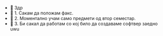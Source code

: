 - 👋 Здр
- 👀 1. Сакам да положам факс.
- 🌱 2. Моментално учам само предмети од втор семестар.
- 💞️ 3. Би сакал да работам со кој било да создаваме софтвер заедно uwu 

<!---
DimitrijaT/DimitrijaT is a ✨ special ✨ repository because its `README.md` (this file) appears on your GitHub profile.
You can click the Preview link to take a look at your changes.
--->
